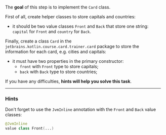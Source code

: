 The **goal** of this step is to implement the `Card` class.

First of all, create helper classes to store capitals and countries:

- it should be two value classes `Front` and `Back` that store one string: `capital` for `Front` and `country` for `Back`.

Finally, create a class `Card` in the `jetbrains.kotlin.course.card.trainer.card` package to store the information for each card, e.g. cities and capitals:

- it must have two properties in the primary constructor:
    - `front` with `Front` type to store capitals;
    - `back` with `Back` type to store countries;

If you have any difficulties, **hints will help you solve this task**.

----

### Hints

<div class="hint" title="The JvmInline annotation for value classes">

Don't forget to use the `JvmInline` annotation with the `Front` and `Back` value classes:
```kotlin
@JvmInline
value class Front(...)
```
</div>
